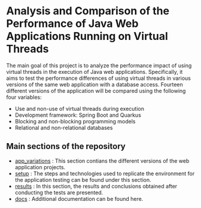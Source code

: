 # Analysis and Comparison of the Performance of Java Web Applications Running on Virtual Threads

The main goal of this project is to analyze the performance impact of using virtual threads in the execution of Java web applications. Specifically, it aims to test the performance differences of using virtual threads in various versions of the same web application with a database access. Fourteen different versions of the application will be compared using the following four variables:

- Use and non-use of virtual threads during execution
- Development framework: Spring Boot and Quarkus
- Blocking and non-blocking programming models
- Relational and non-relational databases


## Main sections of the repository
- [app_variations](/app_variations/) : This section contians the different versions of the web application projects.
- [setup](/setup/) : The steps and technologies used to replicate the environment for the application testing can be found under this section.
- [results](/results) : 
In this section, the results and conclusions obtained after conducting the tests are presented.
- [docs](/docs/) : Additional documentation can be found here.

